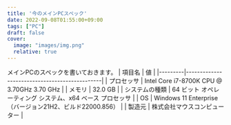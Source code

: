 ```yaml
---
title: '今のメインPCスペック'
date: 2022-09-08T01:55:00+09:00
tags: ["PC"]
draft: false
cover:
  image: "images/img.png"
  relative: true
---
```

メインPCのスペックを書いておきます。
| 項目名     | 値                                             |
|---------|-----------------------------------------------|
| プロセッサ   | Intel Core i7-8700K CPU @ 3.70GHz   3.70 GHz  |
| メモリ     | 32.0 GB                                       |
| システムの種類 | 64 ビット オペレーティング システム、x64 ベース プロセッサ            |
| OS      | Windows 11 Enterprise（バージョン21H2、ビルド22000.856） |
| 製造元     | 株式会社マウスコンピューター                                |
